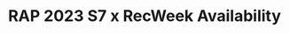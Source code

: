 ---
title: RAP 2023 S7 x RecWeek Availability
redirect_to: https://docs.google.com/spreadsheets/d/1cNEgou5N66cEuUxTXENrBFmjceQ-eftxbGfF9DibVx8/edit#gid=508469361
redirect_from: 
  - /RAP23TeamAvailability
  - /rap23teamavailability
---